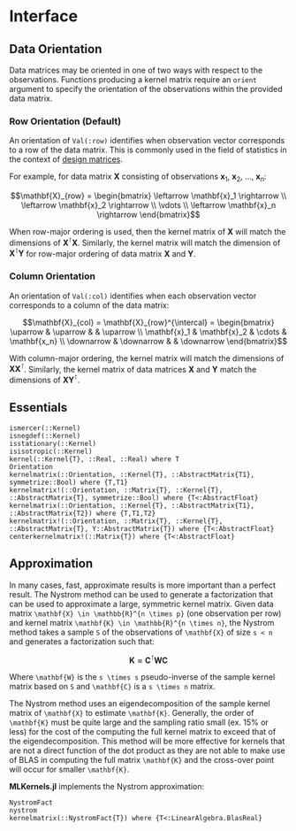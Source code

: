 # Interface

## Data Orientation
Data matrices may be oriented in one of two ways with respect to the observations.
Functions producing a kernel matrix require an `orient` argument to specify the orientation
of the observations within the provided data matrix.

### Row Orientation (Default)

An orientation of `Val(:row)` identifies when observation vector corresponds to a row of
the data matrix. This is commonly used in the field of statistics in the context of
[design matrices](https://en.wikipedia.org/wiki/Design_matrix).

For example, for data matrix $\mathbf{X}$ consisting of observations $\mathbf{x}_1$,
$\mathbf{x}_2$, $\ldots$, $\mathbf{x}_n$:

```math
\mathbf{X}_{row} =
\begin{bmatrix}
    \leftarrow \mathbf{x}_1 \rightarrow \\
    \leftarrow \mathbf{x}_2 \rightarrow \\
    \vdots \\
    \leftarrow \mathbf{x}_n \rightarrow
\end{bmatrix}
```

When row-major ordering is used, then the kernel matrix of $\mathbf{X}$ will match the
dimensions of $\mathbf{X}^{\intercal}\mathbf{X}$. Similarly, the kernel matrix will match
the dimension of $\mathbf{X}^{\intercal}\mathbf{Y}$ for row-major ordering of data
matrix $\mathbf{X}$ and $\mathbf{Y}$.

### Column Orientation

An orientation of `Val(:col)` identifies when each observation vector corresponds to a
column of the data matrix:

```math
\mathbf{X}_{col} =
\mathbf{X}_{row}^{\intercal} =
\begin{bmatrix}
    \uparrow & \uparrow & & \uparrow  \\
    \mathbf{x}_1 & \mathbf{x}_2 & \cdots & \mathbf{x_n} \\
    \downarrow & \downarrow & & \downarrow
\end{bmatrix}
```

With column-major ordering, the kernel matrix will match the dimensions of
$\mathbf{XX}^{\intercal}$. Similarly, the kernel matrix of data matrices $\mathbf{X}$ and
$\mathbf{Y}$ match the dimensions of $\mathbf{XY}^{\intercal}$.


## Essentials

```@docs
ismercer(::Kernel)
isnegdef(::Kernel)
isstationary(::Kernel)
isisotropic(::Kernel)
kernel(::Kernel{T}, ::Real, ::Real) where T
Orientation
kernelmatrix(::Orientation, ::Kernel{T}, ::AbstractMatrix{T1}, symmetrize::Bool) where {T,T1}
kernelmatrix!(::Orientation, ::Matrix{T}, ::Kernel{T}, ::AbstractMatrix{T}, symmetrize::Bool) where {T<:AbstractFloat}
kernelmatrix(::Orientation, ::Kernel{T}, ::AbstractMatrix{T1}, ::AbstractMatrix{T2}) where {T,T1,T2}
kernelmatrix!(::Orientation, ::Matrix{T}, ::Kernel{T}, ::AbstractMatrix{T}, Y::AbstractMatrix{T}) where {T<:AbstractFloat}
centerkernelmatrix!(::Matrix{T}) where {T<:AbstractFloat}
```

## Approximation

In many cases, fast, approximate results is more important than a perfect
result. The Nystrom method can be used to generate a factorization that can be
used to approximate a large, symmetric kernel matrix. Given data matrix
``\mathbf{X} \in \mathbb{R}^{n \times p}`` (one observation per row) and
kernel matrix ``\mathbf{K} \in \mathbb{R}^{n \times n}``, the Nystrom method
takes a sample ``S`` of the observations of ``\mathbf{X}`` of size
``s < n`` and generates a factorization such that:

```math
\mathbf{K} \approx \mathbf{C}^{\intercal}\mathbf{WC}
```

Where ``\mathbf{W}`` is the ``s \times s`` pseudo-inverse of the sample
kernel matrix based on ``S`` and ``\mathbf{C}`` is a ``s \times n``
matrix.

The Nystrom method uses an eigendecomposition of the sample kernel matrix of
``\mathbf{X}`` to estimate ``\mathbf{K}``. Generally, the order of
``\mathbf{K}`` must be quite large and the sampling ratio small (ex. 15% or
less) for the cost of the computing the full kernel matrix to exceed that of the
eigendecomposition. This method will be more effective for kernels that are not
a direct function of the dot product as they are not able to make use of BLAS in
computing the full matrix ``\mathbf{K}`` and the cross-over point will occur
for smaller ``\mathbf{K}``.

**MLKernels.jl** implements the Nystrom approximation:

```@docs
NystromFact
nystrom
kernelmatrix(::NystromFact{T}) where {T<:LinearAlgebra.BlasReal}
```